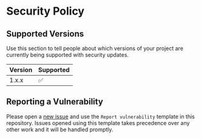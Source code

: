 # Security Policy

## Supported Versions

Use this section to tell people about which versions of your project are
currently being supported with security updates.

| Version | Supported          |
| ------- | ------------------ |
| 1.x.x   | :white_check_mark: |

## Reporting a Vulnerability

Please open a [new issue](https://github.com/open-services-group/peribolos-as-a-service/issues/new) and use the `Report vulnerability` template in this repository. Issues opened using this template takes precedence over any other work and it will be handled promptly.
